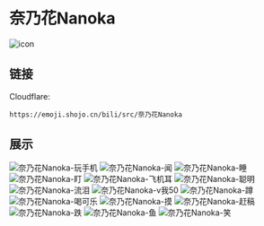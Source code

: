 # 奈乃花Nanoka
![icon](https://emoji.shojo.cn/bili/src/奈乃花Nanoka/icon.png)
## 链接
Cloudflare:
```
https://emoji.shojo.cn/bili/src/奈乃花Nanoka
```
## 展示
![奈乃花Nanoka-玩手机](https://emoji.shojo.cn/bili/src/奈乃花Nanoka/奈乃花Nanoka-玩手机.png)
![奈乃花Nanoka-闻](https://emoji.shojo.cn/bili/src/奈乃花Nanoka/奈乃花Nanoka-闻.png)
![奈乃花Nanoka-睡](https://emoji.shojo.cn/bili/src/奈乃花Nanoka/奈乃花Nanoka-睡.png)
![奈乃花Nanoka-盯](https://emoji.shojo.cn/bili/src/奈乃花Nanoka/奈乃花Nanoka-盯.png)
![奈乃花Nanoka-飞机耳](https://emoji.shojo.cn/bili/src/奈乃花Nanoka/奈乃花Nanoka-飞机耳.png)
![奈乃花Nanoka-聪明](https://emoji.shojo.cn/bili/src/奈乃花Nanoka/奈乃花Nanoka-聪明.png)
![奈乃花Nanoka-流泪](https://emoji.shojo.cn/bili/src/奈乃花Nanoka/奈乃花Nanoka-流泪.png)
![奈乃花Nanoka-v我50](https://emoji.shojo.cn/bili/src/奈乃花Nanoka/奈乃花Nanoka-v我50.png)
![奈乃花Nanoka-蹲](https://emoji.shojo.cn/bili/src/奈乃花Nanoka/奈乃花Nanoka-蹲.png)
![奈乃花Nanoka-喝可乐](https://emoji.shojo.cn/bili/src/奈乃花Nanoka/奈乃花Nanoka-喝可乐.png)
![奈乃花Nanoka-摸](https://emoji.shojo.cn/bili/src/奈乃花Nanoka/奈乃花Nanoka-摸.png)
![奈乃花Nanoka-赶稿](https://emoji.shojo.cn/bili/src/奈乃花Nanoka/奈乃花Nanoka-赶稿.png)
![奈乃花Nanoka-跌](https://emoji.shojo.cn/bili/src/奈乃花Nanoka/奈乃花Nanoka-跌.png)
![奈乃花Nanoka-鱼](https://emoji.shojo.cn/bili/src/奈乃花Nanoka/奈乃花Nanoka-鱼.png)
![奈乃花Nanoka-笑](https://emoji.shojo.cn/bili/src/奈乃花Nanoka/奈乃花Nanoka-笑.png)
